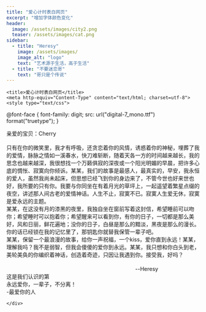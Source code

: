 ```yaml
---
title: "爱心计时表白网页"
excerpt: "增加字体颜色变化"
header:
  image: /assets/images/city2.png
  teaser: /assets/images/cat.png
sidebar:
  - title: "Heresy"
    image: /assets/images/
    image_alt: "logo"
    text: "艺术源于生活，高于生活"
  - title: "不要迷恋哥"
    text: "哥只是个传说"
---
```

<html xmlns="http://www.w3.org/1999/xhtml" xml:lang="en" lang="en">
	<head meta http-equiv =“Content-Security-Policy”content =“upgrade-insecure-requests”>
    <base href="http://www.cccyun.net/biaobai_aixinjishi/" />
	
	<title>爱心计时表白网页</title>
	<meta http-equiv="Content-Type" content="text/html; charset=utf-8">
	<style type="text/css">
@font-face {
	font-family: digit;
	src: url("digital-7_mono.ttf") format("truetype");
}
</style>
	<link href="css/default.css" tppabs="css/default.css" type="text/css" rel="stylesheet">
	<script type="text/javascript" src="js/jquery.js" tppabs="./js/jquery.js"></script>
	<script type="text/javascript" src="js/garden.js" tppabs="./js/garden.js"></script>
	<script type="text/javascript" src="js/functions.js" tppabs="./js/functions.js"></script>
	<body>
<div id="mainDiv">
<div id="content">
      <div id="code"> <span class="comments">亲爱的宝贝：Cherry</span><br />
    <span class="space"><span class="comments"></span></span><br />
    <span class="space"/><span class="comments">只有在你的微笑里，我才有呼吸，还贪恋着你的风情，诱惑着你的神秘，埋葬了我的爱情，脉脉之情如一溪春水，快刀难斩断，随着天各一方的时间越来越长，我的思念也越来越深，我很想找一个万籁俱寂的深夜或一个阳光明媚的早晨，把许多心底的惆怅、寂寞向你倾诉。某某，我们的故事是最感人，最真实的，早安，我永恒的爱人，虽然我尚未起床，但思想已经飞到你的身边来了，不管今世也好来世也好，我所要的只有你。我要与你同坐在有着月光的草坪上，一起遥望着繁星点缀的夜空，讲述那人间古老的爱情神话。人生不止，寂寞不已。寂寞人生爱无休，寂寞是爱永远的主题。</span><br />
    <span class="space"/><span class="comments">某某，在这没有月的漆黑的夜里，我独自坐在窗前写着这封信，希望睡前可以吻你；希望睡时可以抱着你；希望醒来可以看到你，有你的日子，一切都是那么美好，风和日丽，鲜花遍地；没你的日子，白昼是那么的黯淡，黑夜是那么的漫长。你的话已经锁在我的记忆里了，那钥匙你就替我保管一辈子吧。</span><br />
    <span class="space"/><span class="comments">某某，保留一个最浪漫的故事，给你一声祝福，一个kiss，爱你直到永远！某某，理解我吗？我不是弱智，但我会傻傻的爱你到永远。某某，我只想和你白头到老，美轮美奂的你编织着神话，创造着奇迹，只因让我遇到你。接受我，好吗？</span><br /><br />
    <span class="space"/><span class="comments">　　　　　　　　　　　　　　　　　　　　　　　　--Heresy</span><br/>
  </div>
      <div id="loveHeart">
    <canvas id="garden"></canvas>
    <div id="words">
          <div id="messages"> 这是我们认识的第
        <div id="elapseClock"></div>
      </div>
          <div id="loveu"> 永远爱你，一辈子，不分离！<br/>
        <div class="signature">  -最爱你的人</div>
      </div>
        </div>
  </div>
      <div class="bg1">

    </div>
<script type="text/javascript">
		var offsetX = $("#loveHeart").width() / 2;
		var offsetY = $("#loveHeart").height() / 2 - 55;
		var together = new Date();
		together.setFullYear(2018,01,01);
		together.setHours(0);
		together.setMinutes(0);
		together.setSeconds(0);
		together.setMilliseconds(0);
		
		if (!document.createElement('canvas').getContext) {
			var msg = document.createElement("div");
			msg.id = "errorMsg";
			msg.innerHTML = "提醒您：您的浏览器版本过旧^_^<br/>"+
				"推荐使用 <a href='http://dlsw.br.baidu.com/ditui/zujian/bdBrowserSetup-5956-ftn_1000061134.exe' target='_blank'>百度浏览器<br/>请先升级您的浏览器，效果很炫哦~~"; 
			document.body.appendChild(msg);
			$("#code").css("display", "none")
			$("#copyright").css("position", "absolute");
			$("#copyright").css("bottom", "10px");
		    document.execCommand("stop");
		} else {
			setTimeout(function () {
				adjustWordsPosition();
				startHeartAnimation();
			}, 5000);

			timeElapse(together);
			setInterval(function () {
				timeElapse(together);
			}, 500);

			adjustCodePosition();
			$("#code").typewriter();
		}
	</script>
<audio id="main_audio" autoplay="autoplay" preload="auto" loop>
	<source src="http://m2.music.126.net/GvIMZ5ZW0l04xFMVYtTy8g==/18502581673300022.mp3" type="audio/mpeg" />
<embed id="main_audio_ie8" hidden="true" autostart="true" height="0" width=0 loop="true" src="" autoplay="autoplay"/>
</audio>
<div style="display:none"><script src="https://s4.cnzz.com/z_stat.php?id=1261929593&web_id=1261929593" language="JavaScript"></script></div></body>
</head>
</html>